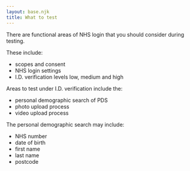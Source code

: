 ```yaml
---
layout: base.njk
title: What to test
---
```


There are functional areas of NHS login that you should consider during testing.

These include:
- scopes and consent
- NHS login settings 
- I.D. verification levels low, medium and high

Areas to test under I.D. verification include the:
- personal demographic search of PDS
- photo upload process
- video upload process

The personal demographic search may include:
- NHS number
- date of birth
- first name
- last name
- postcode
